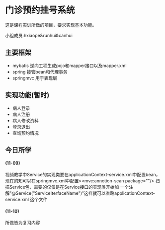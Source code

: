 # 门诊预约挂号系统

这是课程实训所做的项目，要求实现基本功能。

小组成员:hxiaope&runhui&canhui


## 主要框架 

* mybatis 逆向工程生成pojo和mapper接口以及mapper.xml
* spring 接管bean和代理事务
* springmvc 用于表现层

## 实现功能(暂时)

* 病人登录
* 病人注册
* 病人修改资料
* 登录退出
* 查询预约情况

## 今日所学

#### (11-09)

视频教学中Service的实现类要在applicationContext-service.xml中配置bean，
现在的知可以在springmvc.xml中配置><mvc:annotion-scan package=""/>
扫描Service包，需要的仅仅是在Service接口的实现类开始加
一个注解"@Service("ServiceIterfaceName")"这样就可以省略applicationContext-service.xml
这个文件

#### (11-10)

所做皆为复习内容







